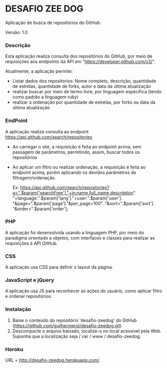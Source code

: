 # DESAFIO ZEE DOG

Aplicação de busca de repositórios do GitHub.

Versão: 1.0


### Descrição

Esta aplicação realiza consulta dos repositórios do GitHub, por meio de requisições aos endpoints da API em "https://developer.github.com/v3/".

Atualmente, a aplicação permite:
*   Listar dados dos repositorios: Nome completo, descrição, quantidade de estrelas, quantidade de forks, autor e data da última atualização
*   realizar buscar por meio de termo livre, por linguagem específica (tendo como padrão a linguagem ruby)
*   realizar a ordenação por quantidade de estrelas, por forks ou data da última atualização

### EndPoint
A aplicação realiza consulta ao endpoint https://api.github.com/search/repositories

*   Ao carregar o site, a requisição é feita ao endpoint acima, sem passagem de parâmetros, permitindo, assim, buscar todos os repositórios
*   Ao aplicar um filtro ou realizar ordenação, a requisição é feita ao endpoint acima, porém aplicando os devidos parâmetros de filtragem/ordenação. 
      
      Ex: https://api.github.com/search/repositories?q=".$param['searchFree']."+in:name,full_name,description".
				  "+language:".$param['lang']."+user:".$param['user'].
				  "&page=".$param['page']."&per_page=100".
				  "&sort=".$param['sort'].
          			  "&order=".$param['order'];

### PHP
A aplicação foi desenvolvida usando a linguagem PHP, por meio do paradigma orientado a objetos, com interfaces e classes para realizar as requisições à API GitHub.


### CSS

A aplicação usa CSS para definir o layout da página.


### JavaScript e jQuery

A aplicação usa JS para reconhecer as ações do usuário, como aplicar filtro e ordenar repositórios.


### Instalação

1. Baixe o conteúdo do repositório 'desafio-zeedog' do GitHub (https://github.com/guilhermersl/desafio-zeedog.git)
2. Descompacte o arquivo baixado, localize-o no local acessível pela Web. Suponha que a localização seja / var / www / desafio-zeedog.


### Heroku

URL = http://desafio-zeedog.herokuapp.com/

